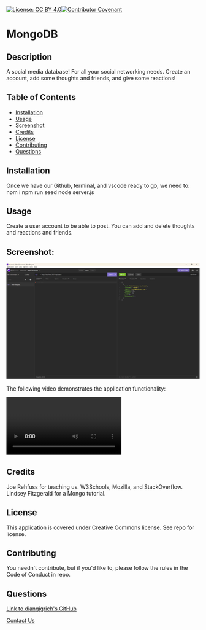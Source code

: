 [![License: CC BY 4.0](https://licensebuttons.net/l/by/4.0/80x15.png)](https://creativecommons.org/licenses/by/4.0/)[![Contributor Covenant](https://img.shields.io/badge/Contributor%20Covenant-2.1-4baaaa.svg)](code_of_conduct.md)
# MongoDB

## Description
A social media database! For all your social networking needs.  Create an account, add some thoughts and friends, and give some reactions!
      
## Table of Contents
* [Installation](#installation)
* [Usage](#usage)
* [Screenshot](#screenshot)
* [Credits](#credits)
* [License](#license)
* [Contributing](#contributing)
* [Questions](#questions)
      
## Installation
Once we have our Github, terminal, and vscode ready to go, we need to:
npm i
npm run seed
node server.js
      
## Usage
Create a user account to be able to post.  You can add and delete thoughts and reactions and friends.
      
## Screenshot:
![Screenshot of project](./assets/Screenshot.png)

 The following video demonstrates the application functionality:

![Video demonstrating functionality:](./assets/video.webm) 

## Credits
Joe Rehfuss for teaching us. W3Schools, Mozilla, and StackOverflow. Lindsey Fitzgerald for a Mongo tutorial.


## License
This application is covered under Creative Commons license. See repo for license.
      
## Contributing
You needn't contribute, but if you'd like to, please follow the rules in the Code of Conduct in repo.
  
## Questions
[Link to diangigrich's GitHub](https://github.com/diangigrich)

[Contact Us](mailto:slayer_barrett_@hotmail.com)